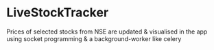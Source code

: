 # LiveStockTracker
Prices of selected stocks from NSE are updated &amp; visualised in the app using socket programming &amp; a background-worker like celery

